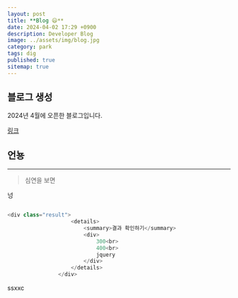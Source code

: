 ```yaml
---
layout: post
title: **Blog 😃**
date: 2024-04-02 17:29 +0900
description: Developer Blog
image: ../assets/img/blog.jpg
category: park
tags: dig
published: true
sitemap: true
---
```


## 블로그 생성
2024년 4월에 오픈한 블로그입니다.


[링크](https://github.com/Hyeji1364/class2024)

## 언뇽

<hr/>

> 심연을 보면 


넝

```javascript

<div class="result">
                    <details>
                        <summary>결과 확인하기</summary>
                        <div>
                            300<br>
                            400<br>
                            jquery
                        </div>
                    </details>
                </div>
```

ssxxc
